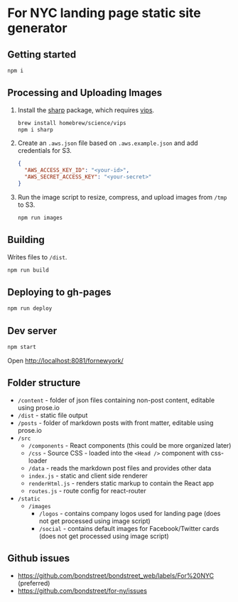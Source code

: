 # For NYC landing page static site generator

## Getting started

```sh
npm i
```

## Processing and Uploading Images

1. Install the [sharp](http://sharp.dimens.io/en/stable/) package, which requires [vips](https://github.com/jcupitt/libvips).

    ```sh
    brew install homebrew/science/vips
    npm i sharp
    ```

2. Create an `.aws.json` file based on `.aws.example.json` and add credentials for S3.

    ```json
    {
      "AWS_ACCESS_KEY_ID": "<your-id>",
      "AWS_SECRET_ACCESS_KEY": "<your-secret>"
    }
    ```

3. Run the image script to resize, compress, and upload images from `/tmp` to S3.

    ```sh
    npm run images
    ```

## Building
Writes files to `/dist`.

```sh
npm run build
```

## Deploying to gh-pages

```sh
npm run deploy
```

## Dev server

```sh
npm start
```

Open <http://localhost:8081/fornewyork/>


## Folder structure

- `/content` - folder of json files containing non-post content, editable using prose.io
- `/dist` - static file output
- `/posts` - folder of markdown posts with front matter, editable using prose.io
- `/src`
  - `/components` - React components (this could be more organized later)
  - `/css` - Source CSS - loaded into the `<Head />` component with css-loader
  - `/data` - reads the markdown post files and provides other data
  - `index.js` - static and client side renderer
  - `renderHtml.js` - renders static markup to contain the React app
  - `routes.js` - route config for react-router
- `/static`
  - `/images`
    - `/logos` - contains company logos used for landing page (does not get processed using image script)
    - `/social` - contains default images for Facebook/Twitter cards (does not get processed using image script)

## Github issues

- https://github.com/bondstreet/bondstreet_web/labels/For%20NYC (preferred)
- https://github.com/bondstreet/for-ny/issues

